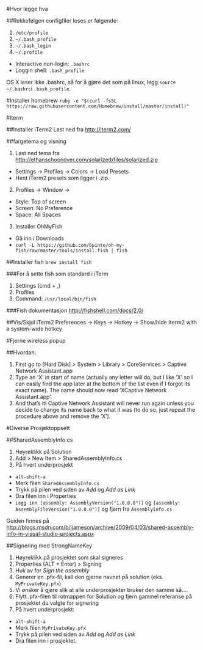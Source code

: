 #Hvor legge hva

##Rekkefølgen configfiler leses er følgende:

1. `/etc/profile` 
2. `~/.bash_profile` 
3. `~/.bash_login` 
4. `~/.profile` 

* Interactive non-login: `.bashrc`
* Loggin shell: `.bash_profile`

OS X leser ikke .bashrc, så for å gjøre det som på linux, legg 
`source ~/.bashrc`i `.bash_profile`. 

#Installer homebrew
`ruby -e "$(curl -fsSL https://raw.githubusercontent.com/Homebrew/install/master/install)"`

#Iterm

##Installer iTerm2
Last ned fra http://iterm2.com/

##fargetema og visning
1. Last ned tema fra http://ethanschoonover.com/solarized/files/solarized.zip
  * Settings -> Profiles -> Colors -> Load Presets
  * Hent iTerm2 presets som ligger i .zip.
2. Profiles -> Window ->
  * Style: Top of screen
  * Screen: No Preference
  * Space: All Spaces
3. Installer OhMyFish
  * Gå inn i Downloads
  * `curl -L https://github.com/bpinto/oh-my-fish/raw/master/tools/install.fish | fish`

##Installer fish
`brew install fish` 

###For å sette fish som standard i iTerm
1. Settings (cmd + ,)
2. Profiles
3. Command: `/usr/local/bin/fish`

###Fish dokumentasjon
http://fishshell.com/docs/2.0/

##Vis/Skjul iTerm2
Preferences -> Keys -> Hotkey -> Show/hide Iterm2 with a system-wide hotkey

#Fjerne wireless popup

##Hvordan:
1. First go to [Hard Disk] > System > Library > CoreServices > Captive Network Assistant.app
2. Type an ‘X’ in start of name (actually any letter will do, but I like ‘X’ so I can easily find the app later at the bottom of the list even if I forgot its exact name). The name should now read ‘XCaptive Network Assistant.app’.
3. And that’s it! Captive Network Assistant will never run again unless you decide to change its name back to what it was (to do so, just repeat the procedure above and remove the ‘X’).

#Diverse Prosjektoppsett

##SharedAssemblyInfo.cs
1. Høyreklikk på Solution
2. Add > New Item > SharedAssemblyInfo.cs
3. På hvert underprosjekt
 * `alt-shift-a`
 * Merk filen `SharedAssemblyInfo.cs`
 * Trykk på pilen ved siden av _Add_ og _Add as Link_
 * Dra filen inn i Properties
 * `Legg inn [assembly: AssemblyVersion("1.0.0.0")]` og `[assembly: AssemblyFileVersion("1.0.0.0")]` og fjern fra `AssemblyInfo.cs`
 
Guiden finnes på http://blogs.msdn.com/b/jjameson/archive/2009/04/03/shared-assembly-info-in-visual-studio-projects.aspx

##Signering med StrongNameKey
1. Høyreklikk på prosjektet som skal signeres
2. Properties (ALT + Enter) > Signing
3. Huk av for _Sign the assembly_
4. Generer en .pfx-fil, kall den gjerne navnet på solution (eks. `MyPrivateKey.pfx`)
5. Vi ønsker å gjøre slik at alle underprosjekter bruker den samme så....
6. Flytt .pfx-filen til rotmappen for Solution og fjern gammel referanse på prosjektet du valgte for signering
7. På hvert underprosjekt:
 * `alt-shift-a`
 * Merk filen `MyPrivateKey.pfx`
 * Trykk på pilen ved siden av _Add_ og _Add as Link_
 * Dra filen inn i prosjektet.
